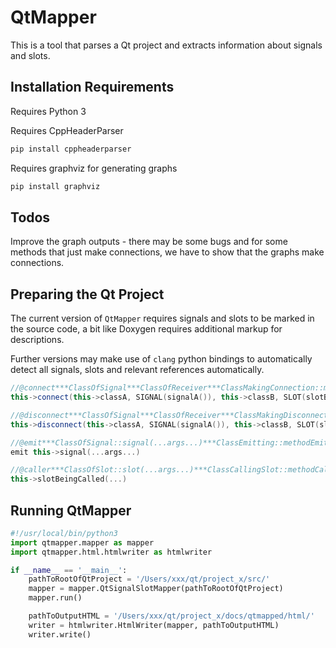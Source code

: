 # QtMapper

This is a tool that parses a Qt project and extracts information about signals and slots.

## Installation Requirements

Requires Python 3

Requires CppHeaderParser

```python
pip install cppheaderparser
```

Requires graphviz for generating graphs

```python
pip install graphviz
```

## Todos

Improve the graph outputs - there may be some bugs and for some methods that just make connections, we have to show that the graphs make connections.


## Preparing the Qt Project

The current version of `QtMapper` requires signals and slots to be marked in the source code, a bit like Doxygen requires additional markup for descriptions.

Further versions may make use of `clang` python bindings to automatically detect all signals, slots and relevant references automatically.

```cpp
//@connect***ClassOfSignal***ClassOfReceiver***ClassMakingConnection::methodMakingConnection(.. args ..)
this->connect(this->classA, SIGNAL(signalA()), this->classB, SLOT(slotB(int*,bool)));

//@disconnect***ClassOfSignal***ClassOfReceiver***ClassMakingDisconnection::methodMakingDisconnection(.. args ..)
this->disconnect(this->classA, SIGNAL(signalA()), this->classB, SLOT(slotB(int*,bool)));

//@emit***ClassOfSignal::signal(...args...)***ClassEmitting::methodEmitting(...args...)
emit this->signal(...args...)

//@caller***ClassOfSlot::slot(...args...)***ClassCallingSlot::methodCallingSlot(...args...)
this->slotBeingCalled(...)
```

## Running QtMapper

```python
#!/usr/local/bin/python3
import qtmapper.mapper as mapper
import qtmapper.html.htmlwriter as htmlwriter

if __name__ == '__main__':
	pathToRootOfQtProject = '/Users/xxx/qt/project_x/src/'
	mapper = mapper.QtSignalSlotMapper(pathToRootOfQtProject)
	mapper.run()

	pathToOutputHTML = '/Users/xxx/qt/project_x/docs/qtmapped/html/'
	writer = htmlwriter.HtmlWriter(mapper, pathToOutputHTML)
	writer.write()

```
